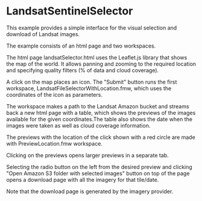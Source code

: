 # LandsatSentinelSelector

This example provides a simple interface for the visual selection and download of
Landsat images.

The example consists of an html page and two workspaces. 

The html page landsatSelector.html uses the Leaflet.js library that shows
the map of the world. It allows panning and zooming to the required location
and specifying quality filters (% of data and cloud coverage).

A click on the map places an icon. The "Submit" button runs the first workspace,
LandsatFileSelectorWithLocation.fmw, which uses the coordinates
of the icon as parameters.

The workspace makes a path to the Landsat Amazon bucket and streams back a new 
html page with a table, which shows the previews of the images available for the 
given coordinates.The table also shows the date when the images were taken as 
well as cloud coverage information.

The previews with the location of the click shown with a red circle are made
with PreviewLocation.fmw workspace.

Clicking on the previews opens larger previews in a separate tab.

Selecting the radio button on the left from the desired preview and clicking
"Open Amazon S3 folder with selected images" button on top of the page opens
a download page with all the imagery for that tile/date.

Note that the download page is generated by the imagery provider.
